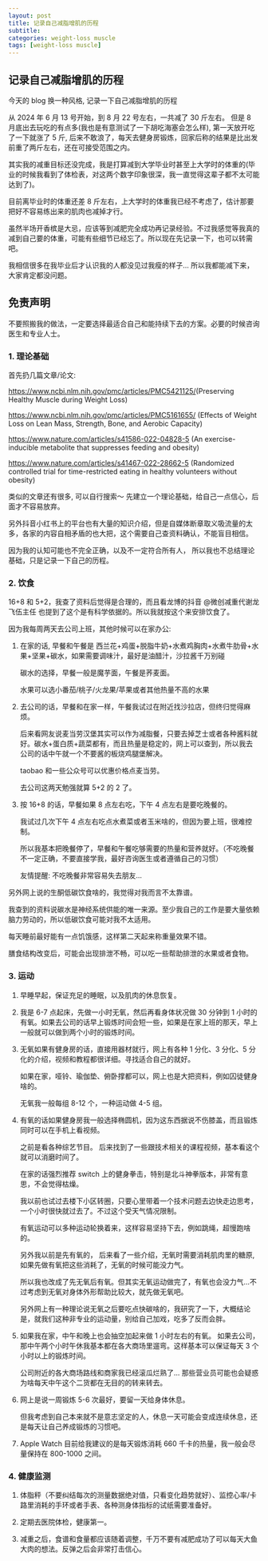 ```yaml
---
layout: post
title: 记录自己减脂增肌的历程
subtitle:
categories: weight-loss muscle
tags: [weight-loss muscle]
---
```


## 记录自己减脂增肌的历程

今天的 blog 换一种风格, 记录一下自己减脂增肌的历程

从 2024 年 6 月 13 号开始，到 8 月 22 号左右，一共减了 30 斤左右。
但是 8 月底出去玩吃的有点多(我也是有意测试了一下胡吃海塞会怎么样), 第一天放开吃了一下就涨了 5 斤, 后来不敢浪了，每天去健身房锻炼，回家后称的结果是比出发前重了两斤左右，还在可接受范围之内。

其实我的减重目标还没完成，我是打算减到大学毕业时甚至上大学时的体重的(毕业的时候我看到了体检表，对这两个数字印象很深，我一直觉得这辈子都不太可能达到了)。

目前离毕业时的体重还差 8 斤左右，上大学时的体重我已经不考虑了，估计那要把好不容易练出来的肌肉也减掉才行。

虽然半场开香槟是大忌，应该等到减肥完全成功再记录经验。不过我感觉等我真的减到自己要的体重，可能有些细节已经忘了。所以现在先记录一下，也可以转需吧。

我相信很多在我毕业后才认识我的人都没见过我瘦的样子... 所以我都能减下来，大家肯定都没问题。

## 免责声明

不要照搬我的做法，一定要选择最适合自己和能持续下去的方案。必要的时候咨询医生和专业人士。

### 1. 理论基础

首先扔几篇文章/论文:

<https://www.ncbi.nlm.nih.gov/pmc/articles/PMC5421125/>(Preserving Healthy Muscle during Weight Loss)

<https://www.ncbi.nlm.nih.gov/pmc/articles/PMC5161655/> (Effects of Weight Loss on Lean Mass, Strength, Bone, and Aerobic Capacity)

<https://www.nature.com/articles/s41586-022-04828-5> (An exercise-inducible metabolite that suppresses feeding and obesity)

<https://www.nature.com/articles/s41467-022-28662-5> (Randomized controlled trial for time-restricted eating in healthy volunteers without obesity)

类似的文章还有很多, 可以自行搜索～ 先建立一个理论基础，给自己一点信心，后面才不容易放弃。

另外抖音小红书上的平台也有大量的知识介绍，但是自媒体断章取义吸流量的太多，各家的内容自相矛盾的也大把，这个需要自己查资料确认，不能盲目相信。

因为我的认知可能也不完全正确，以及不一定符合所有人， 所以我也不总结理论基础，只是记录一下自己的历程。

### 2. 饮食

16+8 和 5+2，我查了资料后觉得是合理的，而且看龙博的抖音 @微创减重代谢龙飞伍主任 也提到了这个是有科学依据的。所以我就按这个来安排饮食了。

因为我每周两天去公司上班，其他时候可以在家办公:

1. 在家的话, 早餐和午餐是 西兰花+鸡蛋+脱脂牛奶+水煮鸡胸肉+水煮牛肋骨+水果+坚果+碳水，如果需要调味汁，最好是油醋汁，沙拉酱千万别碰

   碳水的选择，早餐一般是魔芋面，午餐是荞麦面。

   水果可以选小番茄/桃子/火龙果/苹果或者其他热量不高的水果

2. 去公司的话，早餐和在家一样，午餐我试过在附近找沙拉店，但终归觉得麻烦。

   后来看网友说麦当劳汉堡其实可以作为减脂餐，只要去掉芝士或者各种酱料就好。碳水+蛋白质+蔬菜都有，而且热量是稳定的，网上可以查到，所以我去公司的话中午就一个不要酱的板烧鸡腿堡解决。

   taobao 和一些公众号可以优惠价格点麦当劳。

   去公司这两天勉强就算 5+2 的 2 了。

3. 按 16+8 的话，早餐如果 8 点左右吃，下午 4 点左右是要吃晚餐的。

   我试过几次下午 4 点左右吃点水煮菜或者玉米啥的，但因为要上班，很难控制。

   所以我基本把晚餐停了，早餐和午餐吃够需要的热量和营养就好。（不吃晚餐不一定正确，不要直接学我，最好咨询医生或者遵循自己的习惯）

   友情提醒: 不吃晚餐非常容易失去朋友...

另外网上说的生酮低碳饮食啥的，我觉得对我而言不太靠谱。

我查到的资料说碳水是神经系统供能的唯一来源。至少我自己的工作是要大量依赖脑力劳动的，所以低碳饮食可能对我不太适用。

每天睡前最好能有一点饥饿感，这样第二天起来称重量效果不错。

膳食结构改变后，可能会出现排泄不畅，可以吃一些帮助排泄的水果或者食物。

### 3. 运动

1. 早睡早起，保证充足的睡眠，以及肌肉的休息恢复。

2. 我是 6-7 点起床，先做一小时无氧，然后再看身体状况做 30 分钟到 1 小时的有氧。如果去公司的话早上锻炼时间会短一些，如果是在家上班的那天，早上一般就可以做到两个小时的锻炼时间。

3. 无氧如果有健身房的话，直接用器材就行，网上有各种 1 分化、3 分化、5 分化的介绍，视频和教程都很详细。寻找适合自己的就好。

   如果在家，哑铃、瑜伽垫、俯卧撑都可以，网上也是大把资料，例如囚徒健身啥的。

   无氧我一般每组 8-12 个，一种运动做 4-5 组。

4. 有氧的话如果健身房我一般选择椭圆机，因为这东西据说不伤膝盖，而且锻炼同时可以在手机上看视频。

   之前是看各种综艺节目。 后来找到了一些跟技术相关的课程视频，基本看这个就可以消磨时间了。

   在家的话强烈推荐 switch 上的健身拳击，特别是北斗神拳版本，非常有意思，不会觉得枯燥。

   我以前也试过去楼下小区转圈，只要心里带着一个技术问题去边快走边思考，一个小时很快就过去了。不过这个受天气情况限制。

   有氧运动可以多种运动轮换着来，这样容易坚持下去，例如跳绳，超慢跑啥的。

   另外我以前是先有氧的， 后来看了一些介绍，无氧时需要消耗肌肉里的糖原, 如果先做有氧把这些消耗了，无氧的时候可能没力气。

   所以我也改成了先无氧后有氧。但其实无氧运动做完了，有氧也会没力气...不过考虑到无氧对身体外形帮助比较大，就先做无氧吧。

   另外网上有一种理论说无氧之后要吃点快碳啥的，我研究了一下，大概结论是，就我们这种非专业的运动量，别给自己加戏，吃多了反而会胖。

5. 如果我在家，中午和晚上也会抽空加起来做 1 小时左右的有氧。 如果去公司，那中午两个小时午休我基本都在各大商场里遛弯。这样基本可以保证每天 3 个小时以上的锻炼时间。

   公司附近的各大商场路线和商家我已经滚瓜烂熟了... 那些营业员可能也会疑惑为啥每天中午这个二货都在无目的的转来转去。

6. 网上是说一周锻炼 5-6 次最好，要留一天给身体休息。

   但我考虑到自己本来就不是意志坚定的人，休息一天可能会变成连续休息，还是每天让自己养成锻炼的习惯吧。

7. Apple Watch 目前给我建议的是每天锻炼消耗 660 千卡的热量，我一般会尽量保持在 800-1000 之间。

### 4. 健康监测

1. 体脂秤（不要纠结每次的测量数据绝对值，只看变化趋势就好）、监控心率/卡路里消耗的手环或者手表、各种测身体指标的试纸需要准备好。

2. 定期去医院体检，健康第一。

3. 减重之后，食谱和食量都应该随着调整，千万不要有减肥成功了可以每天大鱼大肉的想法。反弹之后会非常打击信心。
